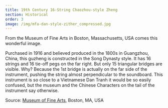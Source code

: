 ```yaml
---
title: 19th Century 16-String Chaozhou-style Zheng
section: Historical
order: 3
image: /img/mfa-dan-style-zither_compressed.jpg
---
```

From the Museum of Fine Arts in Boston, Massachusetts, USA comes this wonderful image.

Purchased in 1916 and believed produced in the 1800s in Guangzhou, China, this guzheng is constructed in the Song Dynasty style. It has 16 strings and 16 tie-off pegs on the far right. But only 15 triangular bridges are visible. Why? Because the 1st bridge is actually on the far side of the instrument, pushing the string almost perpendicular to the soundboard. This instrument is so close to a  Vietnamese Dan Tranh it would be so easily confused, but the museum and the Chinese Characters on the tail of the instrument say otherwise.

Source: [Museum of Fine Arts](http://www.mfa.org/collections/object/zither-zheng-50605), Boston, MA, USA
